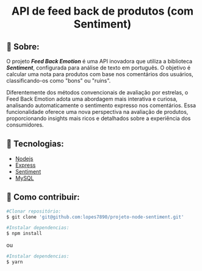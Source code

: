 <h1 align="center">API de feed back de produtos (com Sentiment)</h1>

## 📕 Sobre:

O projeto ***Feed Back Emotion*** é uma API inovadora que utiliza a biblioteca ***Sentiment***, configurada para análise de texto em português. O objetivo é calcular uma nota para produtos com base nos comentários dos usuários, classificando-os como "bons" ou "ruins".

Diferentemente dos métodos convencionais de avaliação por estrelas, o Feed Back Emotion adota uma abordagem mais interativa e curiosa, analisando automaticamente o sentimento expresso nos comentários. Essa funcionalidade oferece uma nova perspectiva na avaliação de produtos, proporcionando insights mais ricos e detalhados sobre a experiência dos consumidores.


## 🔧 Tecnologias:

- [Nodejs](https://nodejs.org/en)
- [Express](https://www.npmjs.com/package/express)
- [Sentiment](https://www.npmjs.com/package/sentiment)
- [MySQL](https://www.mysql.com/)


## 🤝 Como contribuir:

```` bash
#Clonar repositório:
$ git clone 'git@github.com:lopes7890/projeto-node-sentiment.git'
````

```` bash
#Instalar dependencias:
$ npm install
````
ou 
```` bash
#Instalar dependencias:
$ yarn 
````

